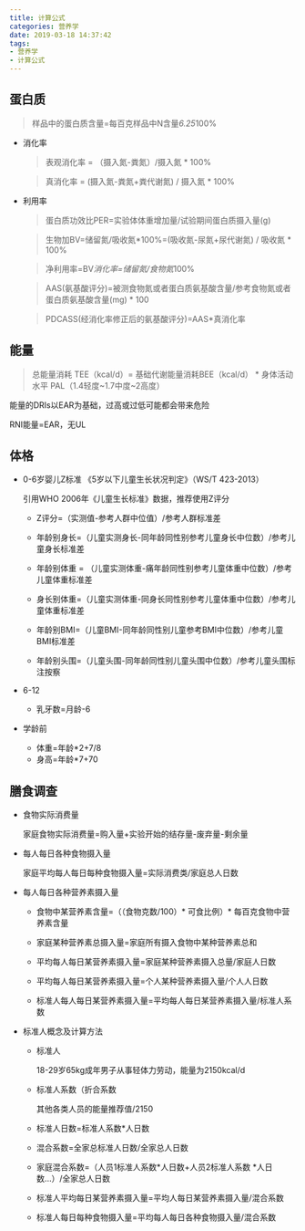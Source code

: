 ```yaml
---
title: 计算公式
categories: 营养学
date: 2019-03-18 14:37:42
tags:
- 营养学
- 计算公式
---
```


## 蛋白质

>  样品中的蛋白质含量=每百克样品中N含量*6.25*100%

- 消化率

    > 表观消化率 = （摄入氮-粪氮）/摄入氮 * 100%

    > 真消化率 = (摄入氮-粪氮+粪代谢氮) / 摄入氮 * 100%

- 利用率

    > 蛋白质功效比PER=实验体体重增加量/试验期间蛋白质摄入量(g)

    > 生物加BV=储留氮/吸收氮*100%=(吸收氮-尿氮+尿代谢氮) / 吸收氮 * 100%

    > 净利用率=BV*消化率=储留氮/食物氮*100%

    > AAS(氨基酸评分)=被测食物氮或者蛋白质氨基酸含量/参考食物氮或者蛋白质氨基酸含量(mg) * 100

    > PDCASS(经消化率修正后的氨基酸评分)=AAS*真消化率


## 能量

> 总能量消耗 TEE（kcal/d）= 基础代谢能量消耗BEE（kcal/d） * 身体活动水平 PAL（1.4轻度~1.7中度~2高度）

能量的DRIs以EAR为基础，过高或过低可能都会带来危险

RNI能量=EAR，无UL

## 体格
- 0-6岁婴儿Z标准
    《5岁以下儿童生长状况判定》（WS/T 423-2013）

    引用WHO 2006年《儿童生长标准》数据，推荐使用Z评分

    - Z评分=（实测值-参考人群中位值）/参考人群标准差

    - 年龄别身长=（儿童实测身长-同年龄同性别参考儿童身长中位数）/参考儿童身长标准差

    - 年龄别体重 = （儿童实测体重-痛年龄同性别参考儿童体重中位数）/参考儿童体重标准差

    - 身长别体重=（儿童实测体重-同身长同性别参考儿童体重中位数）/参考儿童体重标准差

    - 年龄别BMI=（儿童BMI-同年龄同性别儿童参考BMI中位数）/参考儿童BMI标准差

    - 年龄别头围=（儿童头围-同年龄同性别儿童头围中位数）/参考儿童头围标注按察
- 6-12
    - 乳牙数=月龄-6
- 学龄前
    - 体重=年龄*2+7/8
    - 身高=年龄*7+70


## 膳食调查

- 食物实际消费量

    家庭食物实际消费量=购入量+实验开始的结存量-废弃量-剩余量

- 每人每日各种食物摄入量

    家庭平均每人每日每种食物摄入量=实际消费类/家庭总人日数

- 每人每日各种营养素摄入量

    - 食物中某营养素含量=（（食物克数/100）* 可食比例）* 每百克食物中营养素含量
    - 家庭某种营养素总摄入量=家庭所有摄入食物中某种营养素总和

    - 平均每人每日某营养素摄入量=家庭某种营养素摄入总量/家庭人日数
    - 平均每人每日某营养素摄入量=个人某种营养素摄入量/个人人日数
    - 标准人每人每日某营养素摄入量=平均每人每日某营养素摄入量/标准人系数

- 标准人概念及计算方法

    - 标准人

        18-29岁65kg成年男子从事轻体力劳动，能量为2150kcal/d
    
    - 标准人系数（折合系数

        其他各类人员的能量推荐值/2150

    - 标准人日数=标准人系数*人日数

    - 混合系数=全家总标准人日数/全家总人日数
    - 家庭混合系数=（人员1标准人系数*人日数+人员2标准人系数 *人日数...）/全家总人日数

    - 标准人平均每日某营养素摄入量=平均人每日某营养素摄入量/混合系数
    - 标准人每日每种食物摄入量=平均每人每日各种食物摄入量/混合系数
